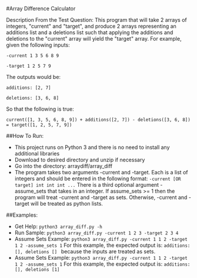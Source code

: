 #Array Difference Calculator

Description From the Test Question: This program that will take 2 arrays of integers, "current" and "target", and produce 2 arrays representing an additions list and a
deletions list such that applying the additions and deletions to the "current" array will yield the "target" array. For example, given the following
inputs:

``-current 1 3 5 6 8 9``

``-target 1 2 5 7 9``

The outputs would be:

``additions: [2, 7]``

``deletions: [3, 6, 8]``

So that the following is true:

``current([1, 3, 5, 6, 8, 9]) + additions([2, 7]) - deletions([3, 6, 8]) = target([1, 2, 5, 7, 9])``

##How To Run:
- This project runs on Python 3 and there is no need to install any additional libraries
- Download to desired directory and unzip if necessary
- Go into the directory: arraydiff/array_diff
- The program takes two arguments -current and -target. Each is a list of integers and should be entered in the following format:
   ``-current [OR target] int int int ...``
  There is a third optional argument -assume_sets that takes in an integer. If assume_sets >= 1 then the program will treat -current and -target as sets.
  Otherwise, -current and -target will be treated as python lists. 

##Examples:
- Get Help: ``python3 array_diff.py -h``
- Run Sample: ``python3 array_diff.py -current 1 2 3 -target 2 3 4``
- Assume Sets Example: ``python3 array_diff.py -current 1 1 2 -target 1 2 -assume_sets 1``
  For this example, the expected output is: ``additions: [], deletions [] `` because the inputs are treated as sets.
- Assume Sets Example: ``python3 array_diff.py -current 1 1 2 -target 1 2 -assume_sets 1``
  For this example, the expected output is: ``additions: [], deletions [1] ``
